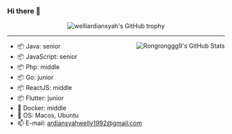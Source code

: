 ### Hi there 👋

<!--
**Rongronggg9/Rongronggg9** is a ✨ _special_ ✨ repository because its `README.md` (this file) appears on your GitHub profile.
Here are some ideas to get you started:
- 🔭 I’m currently working on ...
- 🌱 I’m currently learning ...
- 👯 I’m looking to collaborate on ...
- 🤔 I’m looking for help with ...
- 💬 Ask me about ...
- 📫 How to reach me: ...
- 😄 Pronouns: ...
- ⚡ Fun fact: ...
-->

<div align="center">
  <img src="https://github-profile-trophy.vercel.app/?username=welliardiansyah&column=-1" alt="welliardiansyah's GitHub trophy">
</div>

<hr>

<img align="right" src="https://github-readme-stats-rongronggg9.vercel.app/api?username=welliardiansyah&count_private=true&show_icons=true&theme=buefy&custom_title=🧶%20WELLIARDIANSYAH%20is%20vibrating" alt="Rongronggg9's GitHub Stats">

- 📦 Java: senior
- 📦 JavaScript: senior
- 📦 Php: middle
- 📦 Go: junior
- 📦 ReactJS: middle
- 📦 Flutter: junior
- 🦈 Docker: middle
- 🍥 OS: Macos, Ubuntu
- 📫 E-mail: [ardiansyahwelly1992@gmail.com](ardiansyahwelly1992@gmail.com)
